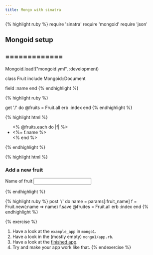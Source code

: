 ```yaml
---
title: Mongo with sinatra
---
```


{% highlight ruby %}
require 'sinatra'
require 'mongoid'
require 'json'

## Mongoid setup
## =============

Mongoid.load!("mongoid.yml", :development)

class Fruit
  include Mongoid::Document

  field :name
end
{% endhighlight %}


{% highlight ruby %}

get '/' do
  @fruits = Fruit.all
  erb :index
end
{% endhighlight   %}

{% highlight html %}
<ul>
  <% @fruits.each do |f| %>
    <li><%= f.name %></li>
  <% end %>
</ul>
{% endhighlight %}



{% highlight html %}
<h3>Add a new fruit</h3>

<form method='post'>
  <label>Name of fruit</label>
  <input type='text' name='fruit_name'>
</form>
{% endhighlight %}

{% highlight ruby %}
post '/' do
  name = params[:fruit_name]
  f = Fruit.new(:name => name)
  f.save
  @fruites = Fruit.all
  erb :index
end
{% endhighlight %}


{% exercise %}
1. Have a look at the `example_app` in `mongo1`.
2. Have a look in the (mostly empty) `mongo1/app.rb`.
3. Have a look at the [finished app](http://aqueous-earth-3131.herokuapp.com/).
4. Try and make your app work like that.
{% endexercise %}